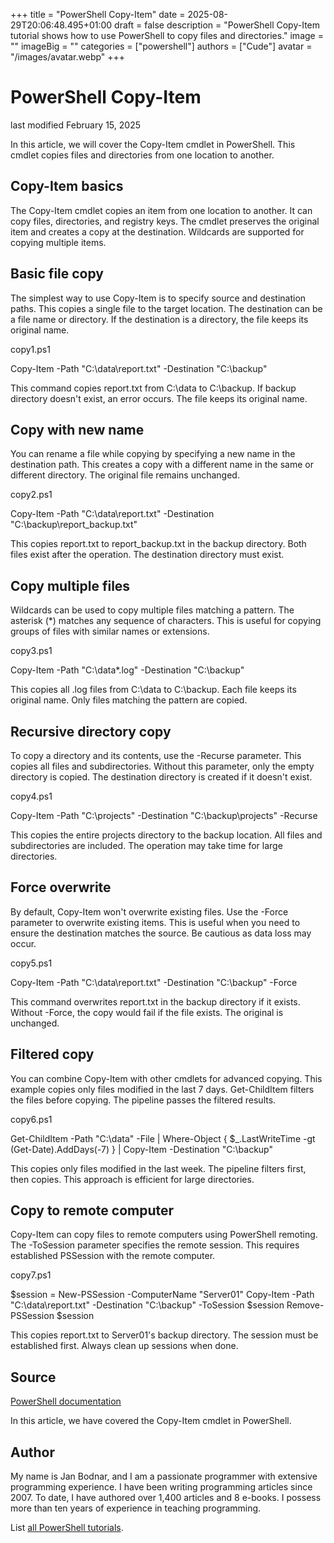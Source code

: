 +++
title = "PowerShell Copy-Item"
date = 2025-08-29T20:06:48.495+01:00
draft = false
description = "PowerShell Copy-Item tutorial shows how to use PowerShell to copy files and directories."
image = ""
imageBig = ""
categories = ["powershell"]
authors = ["Cude"]
avatar = "/images/avatar.webp"
+++

# PowerShell Copy-Item

last modified February 15, 2025

In this article, we will cover the Copy-Item cmdlet in
PowerShell. This cmdlet copies files and directories from one location
to another.

## Copy-Item basics

The Copy-Item cmdlet copies an item from one location to another.
It can copy files, directories, and registry keys. The cmdlet preserves the
original item and creates a copy at the destination. Wildcards are supported
for copying multiple items.

## Basic file copy

The simplest way to use Copy-Item is to specify source and
destination paths. This copies a single file to the target location. The
destination can be a file name or directory. If the destination is a
directory, the file keeps its original name.

copy1.ps1
  

Copy-Item -Path "C:\data\report.txt" -Destination "C:\backup\"

This command copies report.txt from C:\data to C:\backup. If backup
directory doesn't exist, an error occurs. The file keeps its original name.

## Copy with new name

You can rename a file while copying by specifying a new name in the
destination path. This creates a copy with a different name in the same
or different directory. The original file remains unchanged.

copy2.ps1
  

Copy-Item -Path "C:\data\report.txt" -Destination "C:\backup\report_backup.txt"

This copies report.txt to report_backup.txt in the backup directory.
Both files exist after the operation. The destination directory must exist.

## Copy multiple files

Wildcards can be used to copy multiple files matching a pattern. The asterisk
(*) matches any sequence of characters. This is useful for copying groups of
files with similar names or extensions.

copy3.ps1
  

Copy-Item -Path "C:\data\*.log" -Destination "C:\backup\"

This copies all .log files from C:\data to C:\backup. Each file keeps its
original name. Only files matching the pattern are copied.

## Recursive directory copy

To copy a directory and its contents, use the -Recurse parameter. This copies
all files and subdirectories. Without this parameter, only the empty directory
is copied. The destination directory is created if it doesn't exist.

copy4.ps1
  

Copy-Item -Path "C:\projects\" -Destination "C:\backup\projects\" -Recurse

This copies the entire projects directory to the backup location. All files
and subdirectories are included. The operation may take time for large directories.

## Force overwrite

By default, Copy-Item won't overwrite existing files. Use the
-Force parameter to overwrite existing items. This is useful when you need
to ensure the destination matches the source. Be cautious as data loss may occur.

copy5.ps1
  

Copy-Item -Path "C:\data\report.txt" -Destination "C:\backup\" -Force

This command overwrites report.txt in the backup directory if it exists.
Without -Force, the copy would fail if the file exists. The original is unchanged.

## Filtered copy

You can combine Copy-Item with other cmdlets for advanced copying.
This example copies only files modified in the last 7 days. Get-ChildItem
filters the files before copying. The pipeline passes the filtered results.

copy6.ps1
  

Get-ChildItem -Path "C:\data\" -File | 
Where-Object { $_.LastWriteTime -gt (Get-Date).AddDays(-7) } |
Copy-Item -Destination "C:\backup\"

This copies only files modified in the last week. The pipeline filters first,
then copies. This approach is efficient for large directories.

## Copy to remote computer

Copy-Item can copy files to remote computers using PowerShell
remoting. The -ToSession parameter specifies the remote session. This requires
established PSSession with the remote computer.

copy7.ps1
  

$session = New-PSSession -ComputerName "Server01"
Copy-Item -Path "C:\data\report.txt" -Destination "C:\backup\" -ToSession $session
Remove-PSSession $session

This copies report.txt to Server01's backup directory. The session must be
established first. Always clean up sessions when done.

## Source

[PowerShell documentation](https://docs.microsoft.com/en-us/powershell/)

In this article, we have covered the Copy-Item cmdlet in PowerShell.

## Author

My name is Jan Bodnar, and I am a passionate programmer with extensive
programming experience. I have been writing programming articles since 2007.
To date, I have authored over 1,400 articles and 8 e-books. I possess more
than ten years of experience in teaching programming.

List [all PowerShell tutorials](/powershell/).